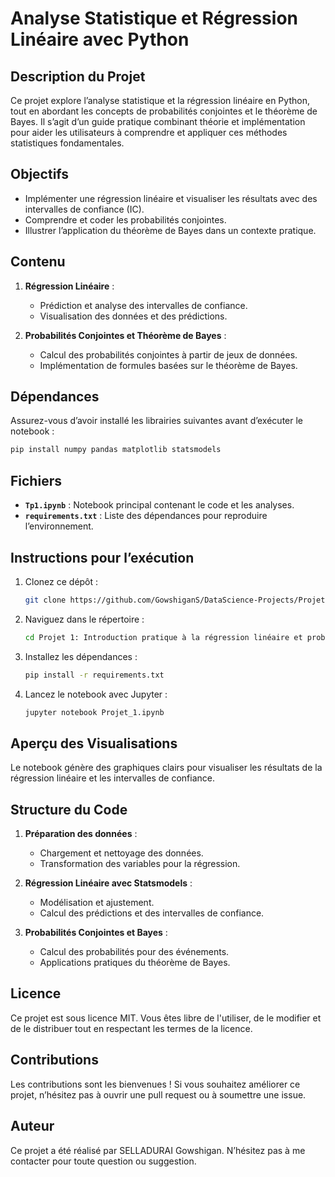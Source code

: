 # Analyse Statistique et Régression Linéaire avec Python

## Description du Projet

Ce projet explore l’analyse statistique et la régression linéaire en Python, tout en abordant les concepts de probabilités conjointes et le théorème de Bayes. Il s’agit d’un guide pratique combinant théorie et implémentation pour aider les utilisateurs à comprendre et appliquer ces méthodes statistiques fondamentales.

## Objectifs

- Implémenter une régression linéaire et visualiser les résultats avec des intervalles de confiance (IC).
- Comprendre et coder les probabilités conjointes.
- Illustrer l’application du théorème de Bayes dans un contexte pratique.

## Contenu

1. **Régression Linéaire** :
    
    - Prédiction et analyse des intervalles de confiance.
    - Visualisation des données et des prédictions.
2. **Probabilités Conjointes et Théorème de Bayes** :
    
    - Calcul des probabilités conjointes à partir de jeux de données.
    - Implémentation de formules basées sur le théorème de Bayes.

## Dépendances

Assurez-vous d’avoir installé les librairies suivantes avant d’exécuter le notebook :

```bash
pip install numpy pandas matplotlib statsmodels
```

## Fichiers

- **`Tp1.ipynb`** : Notebook principal contenant le code et les analyses.
- **`requirements.txt`** : Liste des dépendances pour reproduire l’environnement.

## Instructions pour l’exécution

1. Clonez ce dépôt :
    
    ```bash
    git clone https://github.com/GowshiganS/DataScience-Projects/Projet 1: Introduction pratique à la régression linéaire et probabilités avec Python.git
    ```
    
2. Naviguez dans le répertoire :
    
    ```bash
    cd Projet 1: Introduction pratique à la régression linéaire et probabilités avec Python
    ```
    
3. Installez les dépendances :
    
    ```bash
    pip install -r requirements.txt
    ```
    
4. Lancez le notebook avec Jupyter :
    
    ```bash
    jupyter notebook Projet_1.ipynb
    ```
    

## Aperçu des Visualisations

Le notebook génère des graphiques clairs pour visualiser les résultats de la régression linéaire et les intervalles de confiance. 
## Structure du Code

1. **Préparation des données** :

    - Chargement et nettoyage des données.
    - Transformation des variables pour la régression.
2. **Régression Linéaire avec Statsmodels** :
    
    - Modélisation et ajustement.
    - Calcul des prédictions et des intervalles de confiance.
3. **Probabilités Conjointes et Bayes** :
    
    - Calcul des probabilités pour des événements.
    - Applications pratiques du théorème de Bayes.

## Licence

Ce projet est sous licence MIT. Vous êtes libre de l'utiliser, de le modifier et de le distribuer tout en respectant les termes de la licence.

## Contributions

Les contributions sont les bienvenues ! Si vous souhaitez améliorer ce projet, n’hésitez pas à ouvrir une pull request ou à soumettre une issue.

## Auteur

Ce projet a été réalisé par SELLADURAI Gowshigan. N’hésitez pas à me contacter pour toute question ou suggestion.
